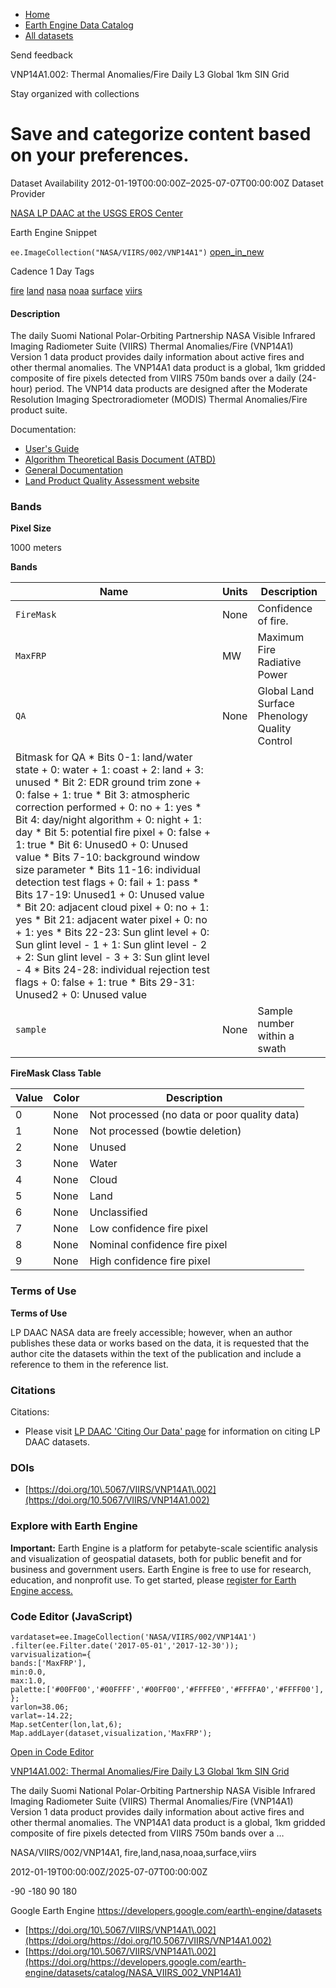 



* [Home](https://developers.google.com/)
* [Earth Engine Data Catalog](https://developers.google.com/earth-engine/datasets)
* [All datasets](https://developers.google.com/earth-engine/datasets/catalog)





 
 
 Send feedback
 
 

VNP14A1\.002: Thermal Anomalies/Fire Daily L3 Global 1km SIN Grid


 
 Stay organized with collections
 

 
 Save and categorize content based on your preferences.
===================================================================================================================================================================








Dataset Availability
2012\-01\-19T00:00:00Z–2025\-07\-07T00:00:00Z
Dataset Provider


[NASA LP DAAC at the USGS EROS Center](https://doi.org/10.5067/VIIRS/VNP14A1.002)



Earth Engine Snippet


`ee.ImageCollection("NASA/VIIRS/002/VNP14A1")` 
[open\_in\_new](https://code.earthengine.google.com/?scriptPath=Examples:Datasets/NASA/NASA_VIIRS_002_VNP14A1)





Cadence
1 Day
Tags


[fire](/earth-engine/datasets/tags/fire)
[land](/earth-engine/datasets/tags/land)
[nasa](/earth-engine/datasets/tags/nasa)
[noaa](/earth-engine/datasets/tags/noaa)
[surface](/earth-engine/datasets/tags/surface)
[viirs](/earth-engine/datasets/tags/viirs)








#### Description



The daily Suomi National Polar\-Orbiting Partnership NASA Visible Infrared
Imaging Radiometer Suite (VIIRS) Thermal Anomalies/Fire (VNP14A1\) Version 1
data product provides daily information about active fires and other thermal
anomalies. The VNP14A1 data product is a global, 1km gridded composite of
fire pixels detected from VIIRS 750m bands over a daily (24\-hour) period.
The VNP14 data products are designed after the Moderate Resolution Imaging
Spectroradiometer (MODIS) Thermal Anomalies/Fire product suite.


Documentation:


* [User's Guide](https://lpdaac.usgs.gov/documents/427/VNP14_User_Guide_V1.pdf)
* [Algorithm Theoretical Basis Document (ATBD)](https://lpdaac.usgs.gov/documents/427/VNP14_User_Guide_V1.pdf)
* [General Documentation](https://lpdaac.usgs.gov/products/vnp14a1v002/)
* [Land Product Quality Assessment website](https://landweb.modaps.eosdis.nasa.gov/browse?sensor=VIIRS&sat=SNPP)





### Bands



**Pixel Size**
  
1000 meters



**Bands**




| Name | Units | Description |
| --- | --- | --- |
| `FireMask` | None | Confidence of fire. |
| `MaxFRP` | MW | Maximum Fire Radiative Power |
| `QA` | None | Global Land Surface Phenology Quality Control |
| Bitmask for QA * Bits 0\-1: land/water state 	+ 0: water 	+ 1: coast 	+ 2: land 	+ 3: unused * Bit 2: EDR ground trim zone 	+ 0: false 	+ 1: true * Bit 3: atmospheric correction performed 	+ 0: no 	+ 1: yes * Bit 4: day/night algorithm 	+ 0: night 	+ 1: day * Bit 5: potential fire pixel 	+ 0: false 	+ 1: true * Bit 6: Unused0 	+ 0: Unused value * Bits 7\-10: background window size parameter * Bits 11\-16: individual detection test flags 	+ 0: fail 	+ 1: pass * Bits 17\-19: Unused1 	+ 0: Unused value * Bit 20: adjacent cloud pixel 	+ 0: no 	+ 1: yes * Bit 21: adjacent water pixel 	+ 0: no 	+ 1: yes * Bits 22\-23: Sun glint level 	+ 0: Sun glint level \- 1 	+ 1: Sun glint level \- 2 	+ 2: Sun glint level \- 3 	+ 3: Sun glint level \- 4 * Bits 24\-28: individual rejection test flags 	+ 0: false 	+ 1: true * Bits 29\-31: Unused2 	+ 0: Unused value | | | | | | | | | | | | | | | | | | | | | | | | | | | | | | | | | | | | | | | | | | | | | | | | | | | | | | | | | | | | | | | | | | | | | | | | | | | | | | | | | | | | | | | | | | | | | | | | | | | |
| `sample` | None | Sample number within a swath |


**FireMask Class Table**




| Value | Color | Description |
| --- | --- | --- |
| 0 | None | Not processed (no data or poor quality data) |
| 1 | None | Not processed (bowtie deletion) |
| 2 | None | Unused |
| 3 | None | Water |
| 4 | None | Cloud |
| 5 | None | Land |
| 6 | None | Unclassified |
| 7 | None | Low confidence fire pixel |
| 8 | None | Nominal confidence fire pixel |
| 9 | None | High confidence fire pixel |




### Terms of Use


**Terms of Use**


LP DAAC NASA data are freely accessible; however, when an author
publishes these data or works based on the data, it is requested that the
author cite the datasets within the text of the publication and include a
reference to them in the reference list.




### Citations



Citations:
* Please visit [LP DAAC 'Citing Our Data' page](https://lpdaac.usgs.gov/citing_our_data)
for information on citing LP DAAC datasets.





### DOIs


* [https://doi.org/10\.5067/VIIRS/VNP14A1\.002](https://doi.org/10.5067/VIIRS/VNP14A1.002)




### Explore with Earth Engine


**Important:** 
 Earth Engine is a platform for petabyte\-scale scientific analysis and visualization of
 geospatial datasets, both for public benefit and for business and government users.
 Earth Engine is free to use for research, education, and nonprofit use. To get started, please
 [register for Earth Engine access.](https://console.cloud.google.com/earth-engine)



### Code Editor (JavaScript)



```
vardataset=ee.ImageCollection('NASA/VIIRS/002/VNP14A1')
.filter(ee.Filter.date('2017-05-01','2017-12-30'));
varvisualization={
bands:['MaxFRP'],
min:0.0,
max:1.0,
palette:['#00FF00','#00FFFF','#00FF00','#FFFFE0','#FFFFA0','#FFFF00'],
};
varlon=38.06;
varlat=-14.22;
Map.setCenter(lon,lat,6);
Map.addLayer(dataset,visualization,'MaxFRP');
```



[Open in Code Editor](https://code.earthengine.google.com/?scriptPath=Examples:Datasets/NASA/NASA_VIIRS_002_VNP14A1)


[VNP14A1\.002: Thermal Anomalies/Fire Daily L3 Global 1km SIN Grid](/earth-engine/datasets/catalog/NASA_VIIRS_002_VNP14A1)

The daily Suomi National Polar\-Orbiting Partnership NASA Visible Infrared Imaging Radiometer Suite (VIIRS) Thermal Anomalies/Fire (VNP14A1\) Version 1 data product provides daily information about active fires and other thermal anomalies. The VNP14A1 data product is a global, 1km gridded composite of fire pixels detected from VIIRS 750m bands over a …

 NASA/VIIRS/002/VNP14A1,
 fire,land,nasa,noaa,surface,viirs

2012\-01\-19T00:00:00Z/2025\-07\-07T00:00:00Z



 \-90 \-180 90 180
 



Google Earth Engine
https://developers.google.com/earth\-engine/datasets

* [https://doi.org/10\.5067/VIIRS/VNP14A1\.002](https://doi.org/https://doi.org/10.5067/VIIRS/VNP14A1.002)
* [https://doi.org/10\.5067/VIIRS/VNP14A1\.002](https://doi.org/https://developers.google.com/earth-engine/datasets/catalog/NASA_VIIRS_002_VNP14A1)









